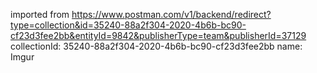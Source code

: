 imported from https://www.postman.com/v1/backend/redirect?type=collection&id=35240-88a2f304-2020-4b6b-bc90-cf23d3fee2bb&entityId=9842&publisherType=team&publisherId=37129
collectionId: 35240-88a2f304-2020-4b6b-bc90-cf23d3fee2bb
name: Imgur